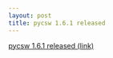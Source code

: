 ```yaml
---
layout: post
title: pycsw 1.6.1 released
---
```


[pycsw 1.6.1 released (link)](http://lists.osgeo.org/pipermail/pycsw-devel/2013-August/000239.html)

